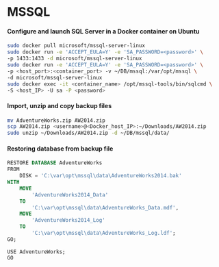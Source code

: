 # MSSQL

#### Configure and launch SQL Server in a Docker container on Ubuntu
```bash
sudo docker pull microsoft/mssql-server-linux
sudo docker run -e 'ACCEPT_EULA=Y' -e 'SA_PASSWORD=<password>' \
-p 1433:1433 -d microsoft/mssql-server-linux
sudo docker run -e 'ACCEPT_EULA=Y' -e 'SA_PASSWORD=<password>' \
-p <host_port>:<container_port> -v ~/DB/mssql:/var/opt/mssql \
-d microsoft/mssql-server-linux
sudo docker exec -it <container_name> /opt/mssql-tools/bin/sqlcmd \
-S <host_IP> -U sa -P <password>
```


#### Import, unzip and copy backup files
```bash
mv AdventureWorks.zip AW2014.zip
scp AW2014.zip <username>@<Docker_host_IP>:~/Downloads/AW2014.zip
sudo unzip ~/Downloads/AW2014.zip -d ~/DB/mssql/data/
```

#### Restoring database from backup file
```SQL
RESTORE DATABASE AdventureWorks 
FROM 
    DISK = 'C:\var\opt\mssql\data\AdventureWorks2014.bak'
WITH 
    MOVE 
        'AdventureWorks2014_Data' 
    TO
        'C:\var\opt\mssql\data\AdventureWorks_Data.mdf',
    MOVE 
        'AdventureWorks2014_Log' 
    TO 
        'C:\var\opt\mssql\data\AdventureWorks_Log.ldf';
GO;
```

```
USE AdventureWorks;
GO
```
